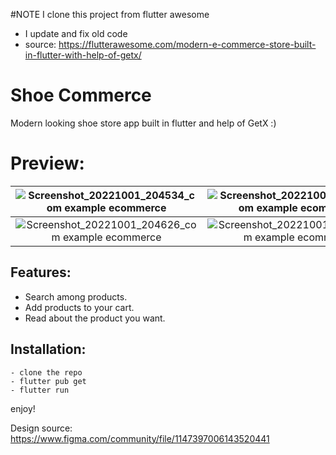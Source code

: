 #NOTE I clone this project from flutter awesome
 - I update and fix old code
 - source: https://flutterawesome.com/modern-e-commerce-store-built-in-flutter-with-help-of-getx/



# Shoe Commerce

Modern looking shoe store app built in flutter and help of GetX :)


# Preview:
| ![Screenshot_20221001_204534_com example ecommerce](https://user-images.githubusercontent.com/93007857/193422187-8a8a2072-3de8-497f-9d28-fca4c30bc8ed.jpg) | ![Screenshot_20221001_204608_com example ecommerce](https://user-images.githubusercontent.com/93007857/193422189-50d7f617-f48f-4f16-b3a9-d99e59ddc863.jpg)   
| :---:   | :---: 
| ![Screenshot_20221001_204626_com example ecommerce](https://user-images.githubusercontent.com/93007857/193422244-4b3ed919-e9d7-4c14-b26d-59ed6e54b8c7.jpg) | ![Screenshot_20221001_204644_com example ecommerce](https://user-images.githubusercontent.com/93007857/193422250-4d925915-f1f2-494a-b53f-f09157ac0600.jpg)    


## Features:

- Search among products.
- Add products to your cart.
- Read about the product you want.


## Installation:

```
- clone the repo
- flutter pub get
- flutter run
```

enjoy!


Design source: https://www.figma.com/community/file/1147397006143520441
